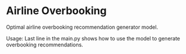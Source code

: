 # Airline Overbooking
Optimal airline overbooking recommendation generator model.

Usage:
Last line in the main.py shows how to use the model to generate overbooking recommendations.
